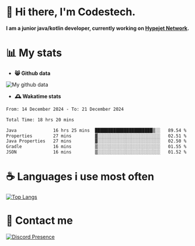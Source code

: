 # 👋 Hi there, I'm Codestech.
**I am a junior java/kotlin developer, currently working on [Hypejet Network](https://github.com/Hypejet).**

# 📊 My stats
- **😸 Github data**

![My github data](https://github-readme-stats.vercel.app/api?username=Codestech1&count_private=true&include_all_commits=true&theme=codeSTACKr)

- **🕰️ Wakatime stats**
<!--START_SECTION:waka-->

```txt
From: 14 December 2024 - To: 21 December 2024

Total Time: 18 hrs 20 mins

Java              16 hrs 25 mins  ██████████████████████▒░░   89.54 %
Properties        27 mins         ▓░░░░░░░░░░░░░░░░░░░░░░░░   02.51 %
Java Properties   27 mins         ▓░░░░░░░░░░░░░░░░░░░░░░░░   02.50 %
Gradle            16 mins         ▒░░░░░░░░░░░░░░░░░░░░░░░░   01.55 %
JSON              16 mins         ▒░░░░░░░░░░░░░░░░░░░░░░░░   01.52 %
```

<!--END_SECTION:waka-->

# ☕ Languages i use most often
[![Top Langs](https://github-readme-stats.vercel.app/api/top-langs/?username=Codestech1&layout=compact&langs_count=8&exclude_repo=window5000.github.io&theme=codeSTACKr)](https://github.com/anuraghazra/github-readme-stats)

# 💬 Contact me
[![Discord Presence](https://lanyard.cnrad.dev/api/650718742157852740)](https://discord.com/users/650718742157852740)
</br>

